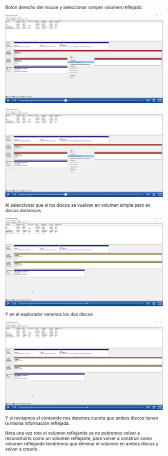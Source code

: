 
Botón derecho del mouse y seleccionar romper volumen reflejado:

![alt text](image-64.png)

![alt text](image-65.png)

Al seleccionar que si los discos se vuelven en volumen simple pero en discos dinámicos 

![alt text](image-66.png)

Y en el explorador veremos los dos discos

![alt text](image-67.png)

Y si revisamos el contenido nos daremos cuenta que ambos discos tienen la misma información reflejada.

Nota una vez roto el volumen reflejando ya no podremos volver a reconstruirlo como un volumen reflejante, para volver a construir como volumen reflejando tendremos que eliminar el volumen en ambos discos y volver a crearlo.